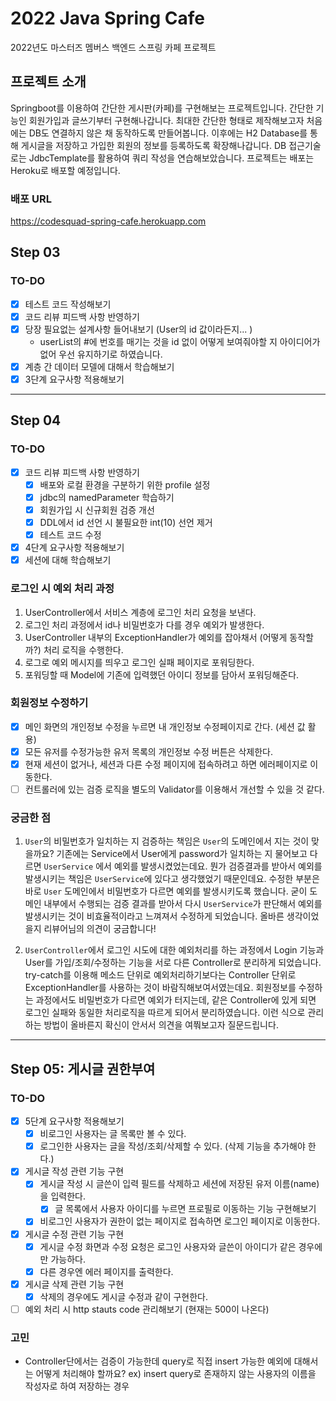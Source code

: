 # 2022 Java Spring Cafe

2022년도 마스터즈 멤버스 백엔드 스프링 카페 프로젝트

## 프로젝트 소개

Springboot를 이용하여 간단한 게시판(카페)를 구현해보는 프로젝트입니다. 간단한 기능인 회원가입과 글쓰기부터 구현해나갑니다. 최대한 간단한 형태로 제작해보고자 처음에는 DB도 연결하지 않은 채 동작하도록
만들어봅니다. 이후에는 H2 Database를 통해 게시글을 저장하고 가입한 회원의 정보를 등록하도록 확장해나갑니다. DB 접근기술로는 JdbcTemplate를 활용하여 쿼리 작성을 연습해보았습니다. 프로젝트는
배포는 Heroku로 배포할 예정입니다.

### 배포 URL

https://codesquad-spring-cafe.herokuapp.com

## Step 03

### TO-DO

- [x] 테스트 코드 작성해보기
- [x] 코드 리뷰 피드백 사항 반영하기
- [x] 당장 필요없는 설계사항 들어내보기 (User의 id 값이라든지... )
    - userList의 #에 번호를 매기는 것을 id 없이 어떻게 보여줘야할 지 아이디어가 없어 우선 유지하기로 하였습니다.
- [x] 계층 간 데이터 모델에 대해서 학습해보기
- [x] 3단계 요구사항 적용해보기

--- 

## Step 04

### TO-DO

- [x] 코드 리뷰 피드백 사항 반영하기
   - [x] 배포와 로컬 환경을 구분하기 위한 profile 설정
   - [x] jdbc의 namedParameter 학습하기
   - [x] 회원가입 시 신규회원 검증 개선
   - [x] DDL에서 id 선언 시 불필요한 int(10) 선언 제거
   - [x] 테스트 코드 수정
- [x] 4단계 요구사항 적용해보기
- [x] 세션에 대해 학습해보기

### 로그인 시 예외 처리 과정
1. UserController에서 서비스 계층에 로그인 처리 요청을 보낸다.
2. 로그인 처리 과정에서 id나 비밀번호가 다를 경우 예외가 발생한다.
3. UserController 내부의 ExceptionHandler가 예외를 잡아채서 (어떻게 동작할까?) 처리 로직을 수행한다.
4. 로그로 예외 메시지를 띄우고 로그인 실패 페이지로 포워딩한다.
5. 포워딩할 때 Model에 기존에 입력했던 아이디 정보를 담아서 포워딩해준다.

### 회원정보 수정하기 
- [x] 메인 화면의 개인정보 수정을 누르면 내 개인정보 수정페이지로 간다. (세션 값 활용)
- [x] 모든 유저를 수정가능한 유저 목록의 개인정보 수정 버튼은 삭제한다. 
- [x] 현재 세션이 없거나, 세션과 다른 수정 페이지에 접속하려고 하면 에러페이지로 이동한다.
- [ ] 컨트롤러에 있는 검증 로직을 별도의 Validator를 이용해서 개선할 수 있을 것 같다.

### 궁금한 점

1. `User`의 비밀번호가 일치하는 지 검증하는 책임은 `User`의 도메인에서 지는 것이 맞을까요? 기존에는 Service에서 User에게 password가 일치하는 지 물어보고 다르면 `UserService`
   에서 예외를 발생시켰었는데요. 뭔가 검증결과를 받아서 예외를 발생시키는 책임은 `UserService`에 있다고 생각했었기 때문인데요. 수정한 부분은 바로 `User` 도메인에서 비밀번호가 다르면 예외를
   발생시키도록 했습니다. 굳이 도메인 내부에서 수행되는 검증 결과를 받아서 다시 `UserService`가 판단해서 예외를 발생시키는 것이 비효율적이라고 느껴져서 수정하게 되었습니다. 올바른 생각이었을지
   리뷰어님의 의견이 궁금합니다!

2. `UserController`에서 로그인 시도에 대한 예외처리를 하는 과정에서 Login 기능과 User를 가입/조회/수정하는 기능을 서로 다른 Controller로 분리하게 되었습니다. try-catch를
   이용해 메소드 단위로 예외처리하기보다는 Controller 단위로 ExceptionHandler를 사용하는 것이 바람직해보여서였는데요. 회원정보를 수정하는 과정에서도 비밀번호가 다르면 예외가 터지는데, 같은
   Controller에 있게 되면 로그인 실패와 동일한 처리로직을 따르게 되어서 분리하였습니다. 이런 식으로 관리하는 방법이 올바른지 확신이 안서서 의견을 여쭤보고자 질문드립니다. 

---
## Step 05: 게시글 권한부여

### TO-DO

- [x] 5단계 요구사항 적용해보기
  - [x] 비로그인 사용자는 글 목록만 볼 수 있다.
  - [x] 로그인한 사용자는 글을 작성/조회/삭제할 수 있다. (삭제 기능을 추가해야 한다.)
- [x] 게시글 작성 관련 기능 구현
  - [x] 게시글 작성 시 글쓴이 입력 필드를 삭제하고 세션에 저장된 유저 이름(name)을 입력한다.
    - [x] 글 목록에서 사용자 아이디를 누르면 프로필로 이동하는 기능 구현해보기
  - [x] 비로그인 사용자가 권한이 없는 페이지로 접속하면 로그인 페이지로 이동한다.
- [x] 게시글 수정 관련 기능 구현
  - [x] 게시글 수정 화면과 수정 요청은 로그인 사용자와 글쓴이 아이디가 같은 경우에만 가능하다.
  - [x] 다른 경우엔 에러 페이지를 출력한다.
- [x] 게시글 삭제 관련 기능 구현
  - [x] 삭제의 경우에도 게시글 수정과 같이 구현한다.
- [ ] 예외 처리 시 http stauts code 관리해보기 (현재는 500이 나온다)

### 고민
- Controller단에서는 검증이 가능한데 query로 직접 insert 가능한 예외에 대해서는 어떻게 처리해야 할까요?
ex) insert query로 존재하지 않는 사용자의 이름을 작성자로 하여 저장하는 경우
